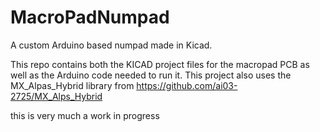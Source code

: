 # MacroPadNumpad
A custom Arduino based numpad made in Kicad.

This repo contains both the KICAD project files for the macropad PCB as well as the Arduino code needed to run it.
This project also uses the MX_Alpas_Hybrid library from https://github.com/ai03-2725/MX_Alps_Hybrid

this is very much a work in progress
